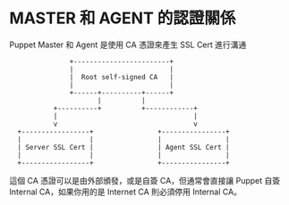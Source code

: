 # MASTER 和 AGENT 的認證關係

Puppet Master 和 Agent 是使用 CA 憑證來產生 SSL Cert 進行溝通

```
               +------------------------+
               |                        |
               |  Root self-signed CA   |
               |                        |
               +------+----------+------+
                      |          |
           +----------+          +------------+
           |                                  |
           v                                  v
  +-----------------+                +----------------+
  |                 |                |                |
  | Server SSL Cert |                | Agent SSL Cert |
  |                 |                |                |
  +-----------------+                +----------------+
```

這個 CA 憑證可以是由外部頒發，或是自簽 CA，但通常會直接讓 Puppet 自簽 Internal CA，如果你用的是 Internet CA 則必須停用 Internal CA。